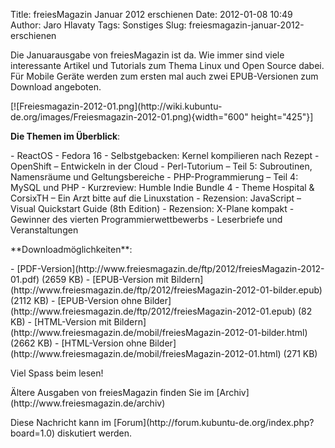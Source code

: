 Title: freiesMagazin Januar 2012 erschienen
Date: 2012-01-08 10:49
Author: Jaro Hlavaty
Tags: Sonstiges
Slug: freiesmagazin-januar-2012-erschienen

Die Januarausgabe von freiesMagazin ist da. Wie immer sind viele
interessante Artikel und Tutorials zum Thema Linux und Open Source
dabei. Für Mobile Geräte werden zum ersten mal auch zwei EPUB-Versionen
zum Download angeboten.

</p>
[![Freiesmagazin-2012-01.png](http://wiki.kubuntu-de.org/images/Freiesmagazin-2012-01.png){width="600"
height="425"}]

</p>
<!--break--><!--break-->

**Die Themen im Überblick**:

</p>
-   ReactOS
-   Fedora 16
-   Selbstgebacken: Kernel kompilieren nach Rezept
-   OpenShift – Entwickeln in der Cloud
-   Perl-Tutorium – Teil 5: Subroutinen, Namensräume und
    Geltungsbereiche
-   PHP-Programmierung – Teil 4: MySQL und PHP
-   Kurzreview: Humble Indie Bundle 4
-   Theme Hospital & CorsixTH – Ein Arzt bitte auf die Linuxstation
-   Rezension: JavaScript – Visual Quickstart Guide (8th Edition)
-   Rezension: X-Plane kompakt
-   Gewinner des vierten Programmierwettbewerbs
-   Leserbriefe und Veranstaltungen

</p>
**Downloadmöglichkeiten**:

</p>
-   [PDF-Version](http://www.freiesmagazin.de/ftp/2012/freiesMagazin-2012-01.pdf)
    (2659 KB)
-   [EPUB-Version mit
    Bildern](http://www.freiesmagazin.de/ftp/2012/freiesMagazin-2012-01-bilder.epub)
    (2112 KB)
-   [EPUB-Version ohne
    Bilder](http://www.freiesmagazin.de/ftp/2012/freiesMagazin-2012-01.epub)
    (82 KB)
-   [HTML-Version mit
    Bildern](http://www.freiesmagazin.de/mobil/freiesMagazin-2012-01-bilder.html)
    (2662 KB)
-   [HTML-Version ohne
    Bilder](http://www.freiesmagazin.de/mobil/freiesMagazin-2012-01.html)
    (271 KB)

</p>
Viel Spass beim lesen!

</p>
Ältere Ausgaben von freiesMagazin finden Sie im
[Archiv](http://www.freiesmagazin.de/archiv)

</p>
Diese Nachricht kann im
[Forum](http://forum.kubuntu-de.org/index.php?board=1.0) diskutiert
werden.

</p>

